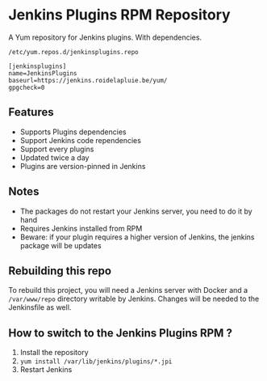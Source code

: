 # Jenkins Plugins RPM Repository

A Yum repository for Jenkins plugins. With dependencies.

`/etc/yum.repos.d/jenkinsplugins.repo`
```
[jenkinsplugins]
name=JenkinsPlugins
baseurl=https://jenkins.roidelapluie.be/yum/
gpgcheck=0
```

## Features

* Supports Plugins dependencies
* Support Jenkins code rependencies
* Support every plugins
* Updated twice a day
* Plugins are version-pinned in Jenkins

## Notes

* The packages do not restart your Jenkins server, you need to do it by hand
* Requires Jenkins installed from RPM
* Beware: if your plugin requires a higher version of Jenkins, the jenkins
  package will be updates

## Rebuilding this repo

To rebuild this project, you will need a Jenkins server with Docker and a
`/var/www/repo` directory writable by Jenkins. Changes will be needed to the
Jenkinsfile as well.

## How to switch to the Jenkins Plugins RPM ?

1. Install the repository
2. `yum install /var/lib/jenkins/plugins/*.jpi`
3. Restart Jenkins

